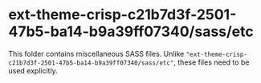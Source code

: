 # ext-theme-crisp-c21b7d3f-2501-47b5-ba14-b9a39ff07340/sass/etc

This folder contains miscellaneous SASS files. Unlike `"ext-theme-crisp-c21b7d3f-2501-47b5-ba14-b9a39ff07340/sass/etc"`, these files
need to be used explicitly.
